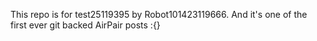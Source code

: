 This repo is for test25119395 by Robot101423119666. And it's one of the first ever git backed AirPair posts :{}